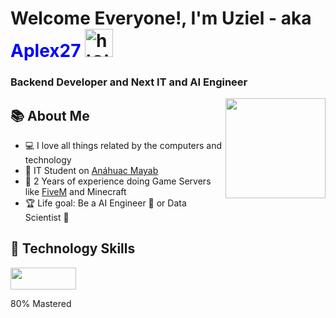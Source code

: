 # Welcome Everyone!, I'm Uziel - aka <span style="color: blue;">Aplex27</span> <img src="https://1.bp.blogspot.com/-VLoHuZg0GR4/XJyAnB_x8TI/AAAAAABF_60/n1bae3cBX_ATbuw3kdHnV7phzyemfauBQCLcBGAs/s1600/AW3794515_02.gif" alt="hiGif" width="45" height="45">
<h3>Backend Developer and Next IT and AI Engineer</h3>
<p><a target="_blank"><img src="https://media.tenor.com/images/03726cf974172491d5a348d0ac25125b/tenor.gif" style="max-width:100%;" height="160px" align="right"> </a></p>
<h2> 📚 About Me </h2>
<ul>
  <li> 💻 I love all things related by the computers and technology </li>
  <li> 📙 IT Student on <a href="https://merida.anahuac.mx/licenciaturas/ingenieria-y-ciencias-exactas/ingenieria-en-tecnologias-de-informacion-y-negocios-digitales">Anáhuac Mayab</a></li>
  <li> 💾 2 Years of experience doing Game Servers like <a href="https://fivem.net">FiveM</a> and Minecraft</li>
  <li> 🏆 Life goal: Be a AI Engineer 🤖 or Data Scientist 📀</li>
</ul>
  
<h2> 🥇 Technology Skills </h2>

<img src="https://camo.githubusercontent.com/7a48ad3028bc23b33e755e555609a4ccdd3ba1ef6fb92aa2214eea10e3b7e184/68747470733a2f2f696d672e736869656c64732e696f2f62616467652f4a6176615363726970742532302d2532334637444631452e7376673f6c6f676f3d6a617661736372697074266c6f676f436f6c6f723d626c61636b" width="105" height="35"><p>80% Mastered</p>



